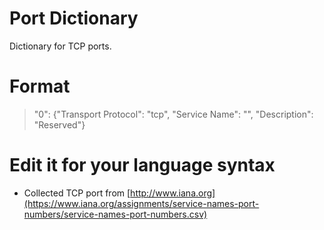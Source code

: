 # Port Dictionary
Dictionary for TCP ports.

# Format
> "0": {"Transport Protocol": "tcp", "Service Name": "", "Description": "Reserved"}

# Edit it for your language syntax



* Collected TCP port from [http://www.iana.org](https://www.iana.org/assignments/service-names-port-numbers/service-names-port-numbers.csv)

